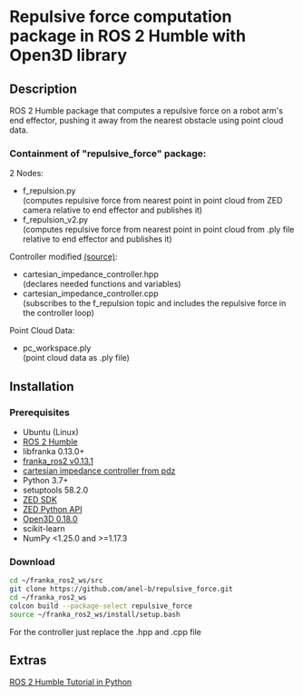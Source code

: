 # Repulsive force computation package in ROS 2 Humble with Open3D library

## Description

ROS 2 Humble package that computes a repulsive force on a robot arm's end effector, pushing it away from the nearest obstacle using point cloud data.

### Containment of "repulsive_force" package:

2 Nodes:<br>
* f_repulsion.py<br>(computes repulsive force from nearest point in point cloud from ZED camera relative to end effector and publishes it)
* f_repulsion_v2.py<br>(computes repulsive force from nearest point in point cloud from .ply file relative to end effector and publishes it)

Controller modified [(source)](https://github.com/CurdinDeplazes/cartesian_impedance_control):<br>
* cartesian_impedance_controller.hpp<br>(declares needed functions and variables)
* cartesian_impedance_controller.cpp<br>(subscribes to the f_repulsion topic and includes the repulsive force in the controller loop)

Point Cloud Data:<br>
* pc_workspace.ply<br>(point cloud data as .ply file)

## Installation

### Prerequisites

* Ubuntu (Linux)
* [ROS 2 Humble](https://docs.ros.org/en/humble/Installation/Ubuntu-Install-Debians.html)
* libfranka 0.13.0+
* [franka_ros2 v0.13.1](https://support.franka.de/docs/franka_ros2.html)
* [cartesian impedance controller from pdz](https://github.com/CurdinDeplazes/cartesian_impedance_control)
* Python 3.7+
* setuptools 58.2.0
* [ZED SDK](https://www.stereolabs.com/developers/release)
* [ZED Python API](https://www.stereolabs.com/docs/app-development/python/install)
* [Open3D 0.18.0](https://www.open3d.org/)
* scikit-learn
* NumPy <1.25.0 and >=1.17.3

### Download

```bash
cd ~/franka_ros2_ws/src
git clone https://github.com/anel-b/repulsive_force.git
cd ~/franka_ros2_ws
colcon build --package-select repulsive_force
source ~/franka_ros2_ws/install/setup.bash
```

For the controller just replace the .hpp and .cpp file

## Extras

[ROS 2 Humble Tutorial in Python](https://www.youtube.com/watch?v=0aPbWsyENA8&list=PLLSegLrePWgJudpPUof4-nVFHGkB62Izy)